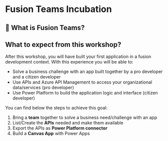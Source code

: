 # Fusion Teams Incubation

## 🤹 What is Fusion Teams?

## What to expect from this workshop?
After this workshop, you will have built your first application in a fusion development context. With this experience you will be able to:

- Solve a business challenge with an app built together by a pro developer and a citizen developer 
- Use APIs and Azure API Management to access your organizational data/services (pro developer)
- Use Power Platform to build the application logic and interface (citizen developer)

You can find below the steps to achieve this goal:

1. Bring a **team** together to solve a business need/challenge with an app
3. List/Create the **APIs** needed and make them available 
4. Export the APIs as **Power Platform connector**
5. Build a **Canvas App** with Power Apps
